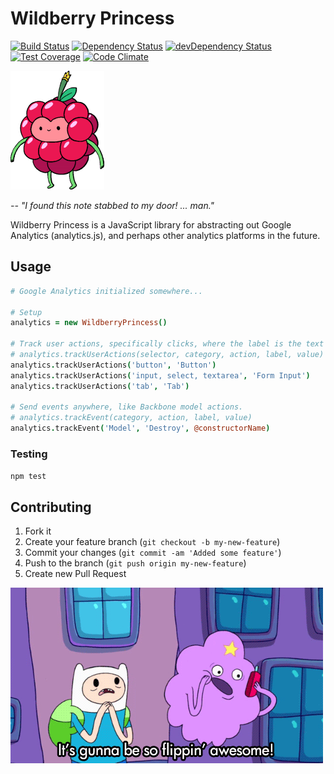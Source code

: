 # Wildberry Princess

[![Build Status](https://travis-ci.org/MatthewCallis/wildberry-princess.svg)](https://travis-ci.org/MatthewCallis/wildberry-princess)
[![Dependency Status](https://david-dm.org/MatthewCallis/wildberry-princess.svg)](https://david-dm.org/MatthewCallis/wildberry-princess)
[![devDependency Status](https://david-dm.org/MatthewCallis/wildberry-princess/dev-status.svg?style=flat)](https://david-dm.org/MatthewCallis/wildberry-princess#info=devDependencies)
[![Test Coverage](https://codeclimate.com/github/MatthewCallis/wildberry-princess/badges/coverage.svg)](https://codeclimate.com/github/MatthewCallis/wildberry-princess)
[![Code Climate](https://codeclimate.com/github/MatthewCallis/wildberry-princess/badges/gpa.svg)](https://codeclimate.com/github/MatthewCallis/wildberry-princess)

![Wildberry Princess](https://raw.githubusercontent.com/MatthewCallis/wildberry-princess/master/wildberry-princess.png)

_-- "I found this note stabbed to my door! ... man."_

Wildberry Princess is a JavaScript library for abstracting out Google Analytics (analytics.js), and perhaps other analytics platforms in the future.

## Usage

```coffeescript
# Google Analytics initialized somewhere...

# Setup
analytics = new WildberryPrincess()

# Track user actions, specifically clicks, where the label is the text content (button, div, tab, etc.) or form input name (input, select, textarea).
# analytics.trackUserActions(selector, category, action, label, value)
analytics.trackUserActions('button', 'Button')
analytics.trackUserActions('input, select, textarea', 'Form Input')
analytics.trackUserActions('tab', 'Tab')

# Send events anywhere, like Backbone model actions.
# analytics.trackEvent(category, action, label, value)
analytics.trackEvent('Model', 'Destroy', @constructorName)
```

### Testing

`npm test`

## Contributing

1. Fork it
2. Create your feature branch (`git checkout -b my-new-feature`)
3. Commit your changes (`git commit -am 'Added some feature'`)
4. Push to the branch (`git push origin my-new-feature`)
5. Create new Pull Request

![It's gunna be so flippin' awesome!](https://raw.githubusercontent.com/MatthewCallis/HotDogPrincess/master/awesome.gif)

